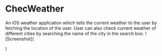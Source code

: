 # ChecWeather 
An iOS weather application which tells the current weather to the user by fetching the location of the user. 
User can also check current weather of different cities by searching the name of the city in the search box.
![Screenshot](<blockquote class="imgur-embed-pub" lang="en" data-id="a/hmRaZzm" data-context="false" ><a href="//imgur.com/a/hmRaZzm"></a></blockquote><script async src="//s.imgur.com/min/embed.js" charset="utf-8"></script>)
